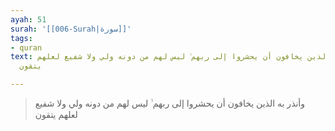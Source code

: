 ```yaml
---
ayah: 51
surah: '[[006-Surah|سورة]]'
tags:
- quran
text: وأنذر به الذين يخافون أن يحشروا إلى ربهم ۙ ليس لهم من دونه ولي ولا شفيع لعلهم
  يتقون

---
```

> وأنذر به الذين يخافون أن يحشروا إلى ربهم ۙ ليس لهم من دونه ولي ولا شفيع لعلهم يتقون
